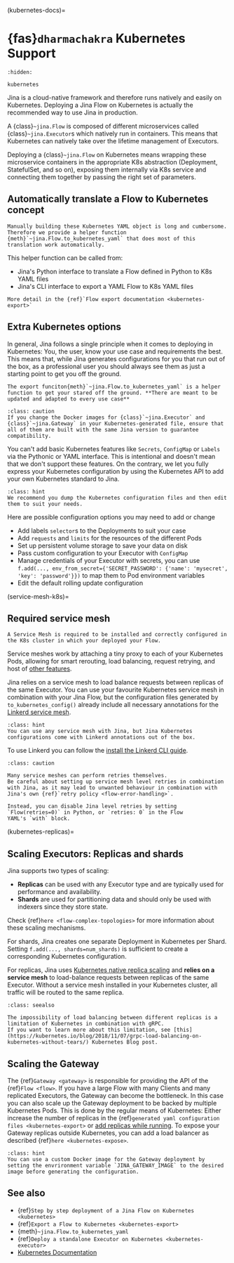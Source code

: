 (kubernetes-docs)=
# {fas}`dharmachakra` Kubernetes Support

```{toctree}
:hidden:

kubernetes
```


Jina is a cloud-native framework and therefore runs natively and easily on Kubernetes.
Deploying a Jina Flow on Kubernetes is actually the recommended way to use Jina in production.

A {class}`~jina.Flow` is composed of different microservices called {class}`~jina.Executor`s which natively run in containers. This means that Kubernetes can natively take over the lifetime management of Executors. 

Deploying a {class}`~jina.Flow` on Kubernetes means wrapping these microservice containers in the appropriate K8s abstraction (Deployment, StatefulSet, and so on), exposing them internally via K8s service and connecting them together by passing the right set of parameters.


## Automatically translate a Flow to Kubernetes concept

```{hint}
Manually building these Kubernetes YAML object is long and cumbersome. Therefore we provide a helper function {meth}`~jina.Flow.to_kubernetes_yaml` that does most of this
translation work automatically. 
```

This helper function can be called from:
* Jina's Python interface to translate a Flow defined in Python to K8s YAML files
* Jina's CLI interface to export a YAML Flow to K8s YAML files

```{seealso}
More detail in the {ref}`Flow export documentation <kubernetes-export>`
```

## Extra Kubernetes options

In general, Jina follows a single principle when it comes to deploying in Kubernetes:
You, the user, know your use case and requirements the best.
This means that, while Jina generates configurations for you that run out of the box, as a professional user you should always see them as just a starting point to get you off the ground.

```{hint}
The export funciton{meth}`~jina.Flow.to_kubernetes_yaml` is a helper function to get your stared off the ground. **There are meant to be updated and adapted to every use case**
```
````{admonition} Matching Jina versions
:class: caution
If you change the Docker images for {class}`~jina.Executor` and {class}`~jina.Gateway` in your Kubernetes-generated file, ensure that all of them are built with the same Jina version to guarantee compatibility.
````

You can't add basic Kubernetes features like `Secrets`, `ConfigMap` or `Labels` via the Pythonic or YAML interface. This is intentional and doesn't mean that we don't support these features. On the contrary, we let you fully express your Kubernetes configuration by using the Kubernetes API to add your own Kubernetes standard to Jina.

````{admonition} Hint
:class: hint
We recommend you dump the Kubernetes configuration files and then edit them to suit your needs.
````

Here are possible configuration options you may need to add or change

- Add labels `selector`s to the Deployments to suit your case
- Add `requests` and `limits` for the resources of the different Pods 
- Set up persistent volume storage to save your data on disk
- Pass custom configuration to your Executor with `ConfigMap` 
- Manage credentials of your Executor with secrets, you can use `f.add(..., env_from_secret={'SECRET_PASSWORD': {'name': 'mysecret', 'key': 'password'}})` to map them to Pod environment variables
- Edit the default rolling update configuration


(service-mesh-k8s)=
## Required service mesh

```{caution}
A Service Mesh is required to be installed and correctly configured in the K8s cluster in which your deployed your Flow.
```

Service meshes work by attaching a tiny proxy to each of your Kubernetes Pods, allowing for smart rerouting, load balancing, request retrying, and host of [other features](https://linkerd.io/2.11/features/).

Jina relies on a service mesh to load balance requests between replicas of the same Executor.
You can use your favourite Kubernetes service mesh in combination with your Jina Flow, but the configuration files
generated by `to_kubernetes_config()` already include all necessary annotations for the [Linkerd service mesh](https://linkerd.io).

````{admonition} Hint
:class: hint
You can use any service mesh with Jina, but Jina Kubernetes configurations come with Linkerd annotations out of the box.
````

To use Linkerd you can follow the [install the Linkerd CLI guide](https://linkerd.io/2.11/getting-started/).

````{admonition} Caution
:class: caution

Many service meshes can perform retries themselves.
Be careful about setting up service mesh level retries in combination with Jina, as it may lead to unwanted behaviour in combination with
Jina's own {ref}`retry policy <flow-error-handling>`.

Instead, you can disable Jina level retries by setting `Flow(retries=0)` in Python, or `retries: 0` in the Flow
YAML's `with` block.
````

(kubernetes-replicas)=
## Scaling Executors: Replicas and shards

Jina supports two types of scaling:

- **Replicas** can be used with any Executor type and are typically used for performance and availability.
- **Shards** are used for partitioning data and should only be used with indexers since they store state.

Check {ref}`here <flow-complex-topologies>` for more information about these scaling mechanisms.

For shards, Jina creates one separate Deployment in Kubernetes per Shard.
Setting `f.add(..., shards=num_shards)` is sufficient to create a corresponding Kubernetes configuration.

For replicas, Jina uses [Kubernetes native replica scaling](https://kubernetes.io/docs/tutorials/kubernetes-basics/scale/scale-intro/) and **relies on a service mesh** to load-balance requests between replicas of the same Executor.
Without a service mesh installed in your Kubernetes cluster, all traffic will be routed to the same replica.

````{admonition} See Also
:class: seealso

The impossibility of load balancing between different replicas is a limitation of Kubernetes in combination with gRPC.
If you want to learn more about this limitation, see [this](https://kubernetes.io/blog/2018/11/07/grpc-load-balancing-on-kubernetes-without-tears/) Kubernetes Blog post.
````

## Scaling the Gateway
The {ref}`Gateway <gateway>` is responsible for providing the API of the {ref}`Flow <flow>`.
If you have a large Flow with many Clients and many replicated Executors, the Gateway can become the bottleneck.
In this case you can also scale up the Gateway deployment to be backed by multiple Kubernetes Pods.
This is done by the regular means of Kubernetes: Either increase the number of replicas in the  {ref}`generated yaml configuration files <kubernetes-export>` or [add replicas while running](https://kubernetes.io/docs/concepts/workloads/controllers/deployment/#scaling-a-deployment).
To expose your Gateway replicas outside Kubernetes, you can add a load balancer as described {ref}`here <kubernetes-expose>`.

````{admonition} Hint
:class: hint
You can use a custom Docker image for the Gateway deployment by setting the envrironment variable `JINA_GATEWAY_IMAGE` to the desired image before generating the configuration.
````

## See also
- {ref}`Step by step deployment of a Jina Flow on Kubernetes <kubernetes>`
- {ref}`Export a Flow to Kubernetes <kubernetes-export>`
- {meth}`~jina.Flow.to_kubernetes_yaml`
- {ref}`Deploy a standalone Executor on Kubernetes <kubernetes-executor>`
- [Kubernetes Documentation](https://kubernetes.io/docs/home/)
